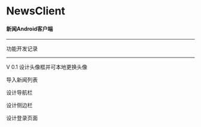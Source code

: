 # NewsClient

#### 新闻Android客户端

<hr>

功能开发记录

<hr>
V 0.1
设计头像框并可本地更换头像

导入新闻列表

设计导航栏

设计侧边栏

设计登录页面

